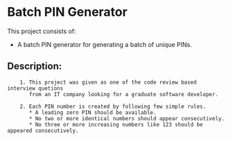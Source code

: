 # Batch PIN Generator

This project consists of:
* A batch PIN generator for generating a batch of unique PINs.

## Description:

```
    1. This project was given as one of the code review based interview quetions 
       from an IT company looking for a graduate software developer.
```

```
    2. Each PIN number is created by following few simple rules.
       * A leading zero PIN should be available.
       * No two or more identical numbers should appear consecutively.
       * No three or more increasing numbers like 123 should be appeared consecutively.
```